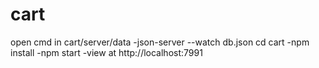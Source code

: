 # cart
open cmd in cart/server/data
    -json-server --watch db.json
cd cart
    -npm install
    -npm start
    -view at http://localhost:7991
